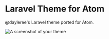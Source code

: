 # Laravel Theme for Atom

@dayleree's Laravel theme ported for Atom.

![A screenshot of your theme](http://s13.postimg.org/twk964cif/Screenshot_2014_03_20_10_57_58.png)
